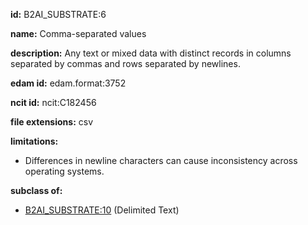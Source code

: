**id:** B2AI_SUBSTRATE:6

**name:** Comma-separated values

**description:** Any text or mixed data with distinct records in columns separated by commas and rows separated by newlines.

**edam id:** edam.format:3752

**ncit id:** ncit:C182456

**file extensions:** csv

**limitations:**

- Differences in newline characters can cause inconsistency across operating systems.

**subclass of:**

- [B2AI_SUBSTRATE:10](../substrates/delimited-text.markdown) (Delimited Text)
